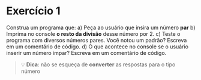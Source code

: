 # Exercício 1
Construa um programa que:
a) Peça ao usuário que insira um número **par**
b) Imprima no console **o resto da divisão** desse número por 2.
c) Teste o programa com diversos números pares. Você notou um padrão? Escreva em um comentário de código.
d) O que acontece no console se o usuário inserir um número ímpar? Escreva em um comentário de código.
>💡  **Dica**:   não se esqueça de **converter** as respostas para o tipo número